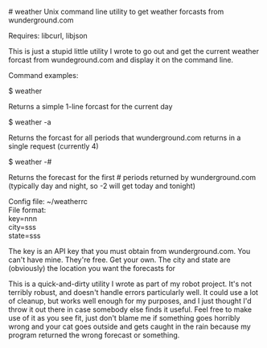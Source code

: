 \# weather
Unix command line utility to get weather forcasts from wunderground.com

Requires: libcurl, libjson

This is just a stupid little utility I wrote to go out and get the current weather forcast from wundeground.com
and display it on the command line.


Command examples:

$ weather

Returns a simple 1-line forcast for the current day

$ weather -a

Returns the forcast for all periods that wunderground.com returns in a single request (currently 4)

$ weather -#

Returns the forecast for the first # periods returned by wunderground.com (typically day and night, so -2 will get today and tonight)


Config file:  ~/weatherrc<br>
File format:<br>
key=nnn<br>
city=sss<br>
state=sss<br>

The key is an API key that you must obtain from wunderground.com.  You can't have mine.  They're free.  Get your own.
The city and state are (obviously) the location you want the forecasts for



This is a quick-and-dirty utility I wrote as part of my robot project.  It's not terribly robust, and doesn't handle
errors particularly well.  It could use a lot of cleanup, but works well enough for my purposes, and I just thought I'd
throw it out there in case somebody else finds it useful.  Feel free to make use of it as you see fit, just don't blame
me if something goes horribly wrong and your cat goes outside and gets caught in the rain because my program returned the 
wrong forecast or something.



